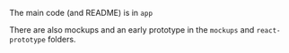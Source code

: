 The main code (and README) is in `app`

There are also mockups and an early prototype in the `mockups` and `react-prototype` folders.
